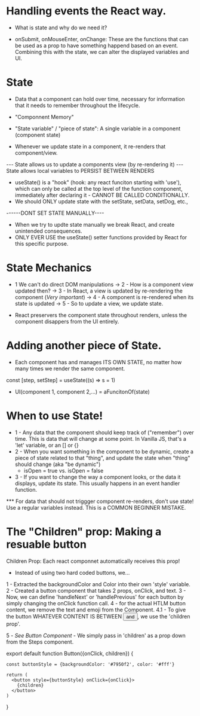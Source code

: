 # Handling events the React way.

- What is state and why do we need it?

- onSubmit, onMouseEnter, onChange: These are the functions that can be used as a prop to have something happend based on an event. Combining this with the state, we can alter the displayed variables and UI.

# State

- Data that a component can hold over time, necessary for information that it needs to remember throughout the lifecycle.
- "Componnent Memory"
- "State variable" / "piece of state": A single variable in a component (component state)

- Whenever we update state in a component, it re-renders that component/view.

--- State allows us to update a components view (by re-rendering it)
--- State allows local variables to PERSIST BETWEEN RENDERS

- useState() is a "hook" (hook: any react funciton starting with 'use'), which can only be called at the top level of the function component, immediately after declaring it - CANNOT BE CALLED CONDITIONALLY.
- We should ONLY update state with the setState, setData, setDog, etc.,

------DONT SET STATE MANUALLY---- 

- When we try to updte state manually we break React, and create unintended consequences.
- ONLY EVER USE the useState() setter functions provided by React for this specific purpose.

# State Mechanics

- 1 We can't do direct DOM manipulations -> 2 - How is a component view updated then? -> 3 - In React, a view is updated by re-rendering the component (*Very important*) -> 4 - A component is re-rendered when its state is updated -> 5 - So to update a view, we update state. 

- React preservers the component state throughout renders, unless the component disappers from the UI entirely.

# Adding another piece of State.

- Each component has and manages ITS OWN STATE, no matter how many times we render the same component.

const [step, setStep] = useState((s) => s = 1)

- UI(component 1, component 2,...) = aFuncitonOf(state)

# When to use State!

- 1 - Any data that the component should keep track of ("remember") over time. This is data that will change at some point. In Vanilla JS, that's a 'let' variable, or an [] or {}
- 2 - When you want something in the component to be dynamic, create a piece of state related to that "thing", and update the state when "thing" should change (aka "be dynamic")   
    - isOpen = true vs. isOpen = false
- 3 - If you want to change the way a component looks, or the data it displays, update its state. This usually happens in an event handler function.

*** For data that should not triggger component re-renders, don't use state! Use a regular variables instead. This is a COMMON BEGINNER MISTAKE.

# The "Children" prop: Making a resuable button

Children Prop: Each react componnet automatically receives this prop!

- Instead of using two hard coded buttons, we...

1 - Extracted the backgroundColor and Color into their own 'style' variable.
2 - Created a button component that takes 2 props, onClick, and text.
3 - Now, we can define 'handleNext' or 'handlePrevious' for each button by simply changing the onClick function call.
4 - for the actual HTLM button content, we remove the text and emoji from the Component.
    4.1 - To give the button WHATEVER CONTENT IS BETWEEN <Button> and </Button>, we use the 'children prop'.

5 - *See Button Component* 
    - We simply pass in 'children' as a prop down from the Steps component.

export default function Button({onClick, children}) {

    const buttonStyle = {backgroundColor: '#7950f2', color: '#fff'}

    return (
      <button style={buttonStyle} onClick={onClick}>
        {children}
      </button>
    )
  }